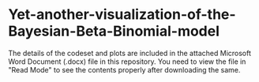 # Yet-another-visualization-of-the-Bayesian-Beta-Binomial-model

The details of the codeset and plots are included in the attached Microsoft Word Document (.docx) file in this repository. 
You need to view the file in "Read Mode" to see the contents properly after downloading the same.
